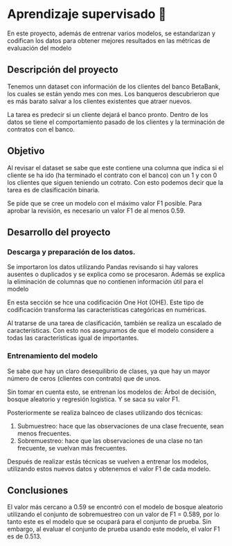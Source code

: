# Aprendizaje supervisado :rocket:

En este proyecto, además de entrenar varios modelos, se estandarizan y codifican los datos para obtener mejores resultados en las métricas de evaluación del modelo

## Descripción del proyecto
Tenemos unn dataset con información de los clientes del banco BetaBank, los cuales se están yendo mes con mes. Los banqueros descubrieron que es más barato salvar a los clientes existentes que atraer nuevos.

La tarea es predecir si un cliente dejará el banco pronto. Dentro de los datos se tiene el comportamiento pasado de los clientes y la terminación de contratos con el banco.

## Objetivo
Al revisar el dataset se sabe que este contiene una columna que indica si el cliente se ha ido (ha terminado el contrato con el banco) con un 1 y con 0 los clientes que siguen teniendo un cotrato. Con esto podemos decir que la tarea es de clasificación binaria.

Se pide que se cree un modelo con el máximo valor F1 posible. Para aprobar la revisión, es necesario un valor F1 de al menos 0.59.

## Desarrollo del proyecto
### Descarga y preparación de los datos.
Se importaron los datos utilizando Pandas revisando si hay valores ausentes o duplicados y se explica como se procesaron. Además se explica la eliminación de columnas que no contienen información útil para el modelo

En esta sección se hce una codificación One Hot (OHE). Este tipo de codificación transforma las características categóricas en numéricas. 

Al tratarse de una tarea de clasificación, también se realiza un escalado de características. Con esto nos aseguramos de que el modelo considere a todas las características igual de importantes.

### Entrenamiento del modelo
Se sabe que hay un claro desequilibrio de clases, ya que hay un mayor número de ceros (clientes con contrato) que de unos.

Sin tomar en cuenta esto, se entrenan los modelos de: Árbol de decisión, bosque aleatorio y regresión logística. Y se saca su valor F1.

Posteriormente se realiza balnceo de clases utilizando dos técnicas:
1. Submuestreo: hace que las observaciones de una clase frecuente, sean menos frecuentes.
2. Sobremuestreo: hace que las observaciones de una clase no tan frecuente, se vuelvan más frecuentes.

Después de realizar estás técnicas se vuelven a entrenar los modelos, utilizando estos nuevos datos y obtenemos el valor F1 de cada modelo.

## Conclusiones
El valor más cercano a 0.59 se encontró con el modelo de bosque aleatorio utilizando el conjunto de sobremuestreo con un valor de F1 = 0.589, por lo tanto este es el modelo que se ocupará para el conjunto de prueba. Sin embargo, al evaluar el conjunto de prueba usando este modelo, el valor F1 es de 0.513.
